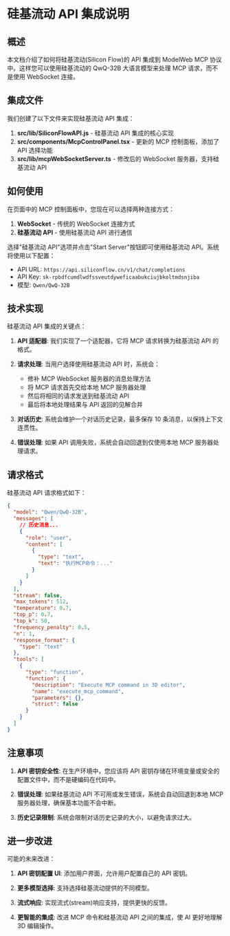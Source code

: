 # 硅基流动 API 集成说明

## 概述

本文档介绍了如何将硅基流动(Silicon Flow)的 API 集成到 ModelWeb MCP 协议中。这样您可以使用硅基流动的 QwQ-32B 大语言模型来处理 MCP 请求，而不是使用 WebSocket 连接。

## 集成文件

我们创建了以下文件来实现硅基流动 API 集成：

1. **src/lib/SiliconFlowAPI.js** - 硅基流动 API 集成的核心实现
2. **src/components/McpControlPanel.tsx** - 更新的 MCP 控制面板，添加了 API 选择功能
3. **src/lib/mcpWebSocketServer.ts** - 修改后的 WebSocket 服务器，支持硅基流动 API

## 如何使用

在页面中的 MCP 控制面板中，您现在可以选择两种连接方式：

1. **WebSocket** - 传统的 WebSocket 连接方式
2. **硅基流动 API** - 使用硅基流动 API 进行通信

选择"硅基流动 API"选项并点击"Start Server"按钮即可使用硅基流动 API。系统将使用以下配置：

- API URL: `https://api.siliconflow.cn/v1/chat/completions`
- API Key: `sk-rpbdfcumdlwdfssveutdyweficaabukciujbkoltmdsnjiba`
- 模型: `Qwen/QwQ-32B`

## 技术实现

硅基流动 API 集成的关键点：

1. **API 适配器**: 我们实现了一个适配器，它将 MCP 请求转换为硅基流动 API 的格式。

2. **请求处理**: 当用户选择使用硅基流动 API 时，系统会：

   - 修补 MCP WebSocket 服务器的消息处理方法
   - 将 MCP 请求首先交给本地 MCP 服务器处理
   - 然后将相同的请求发送到硅基流动 API
   - 最后将本地处理结果与 API 返回的见解合并

3. **对话历史**: 系统会维护一个对话历史记录，最多保存 10 条消息，以保持上下文连贯性。

4. **错误处理**: 如果 API 调用失败，系统会自动回退到仅使用本地 MCP 服务器处理请求。

## 请求格式

硅基流动 API 请求格式如下：

```json
{
  "model": "Qwen/QwQ-32B",
  "messages": [
    // 历史消息...
    {
      "role": "user",
      "content": [
        {
          "type": "text",
          "text": "执行MCP命令：..."
        }
      ]
    }
  ],
  "stream": false,
  "max_tokens": 512,
  "temperature": 0.7,
  "top_p": 0.7,
  "top_k": 50,
  "frequency_penalty": 0.5,
  "n": 1,
  "response_format": {
    "type": "text"
  },
  "tools": [
    {
      "type": "function",
      "function": {
        "description": "Execute MCP command in 3D editor",
        "name": "execute_mcp_command",
        "parameters": {},
        "strict": false
      }
    }
  ]
}
```

## 注意事项

1. **API 密钥安全性**: 在生产环境中，您应该将 API 密钥存储在环境变量或安全的配置文件中，而不是硬编码在代码中。

2. **错误处理**: 如果硅基流动 API 不可用或发生错误，系统会自动回退到本地 MCP 服务器处理，确保基本功能不会中断。

3. **历史记录限制**: 系统会限制对话历史记录的大小，以避免请求过大。

## 进一步改进

可能的未来改进：

1. **API 密钥配置 UI**: 添加用户界面，允许用户配置自己的 API 密钥。

2. **更多模型选择**: 支持选择硅基流动提供的不同模型。

3. **流式响应**: 实现流式(stream)响应支持，提供更快的反馈。

4. **更智能的集成**: 改进 MCP 命令和硅基流动 API 之间的集成，使 AI 更好地理解 3D 编辑操作。

